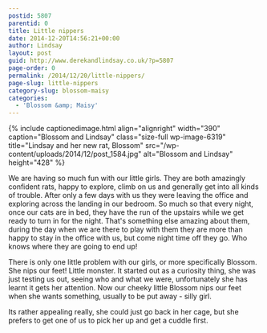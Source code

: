```yaml
---
postid: 5807
parentid: 0
title: Little nippers
date: 2014-12-20T14:56:21+00:00
author: Lindsay
layout: post
guid: http://www.derekandlindsay.co.uk/?p=5807
page-order: 0
permalink: /2014/12/20/little-nippers/
page-slug: little-nippers
category-slug: blossom-maisy
categories:
  - 'Blossom &amp; Maisy'
---
```

{% include captionedimage.html align="alignright" width="390" caption="Blossom and Lindsay" class="size-full wp-image-6319" title="Lindsay and her new rat, Blossom" src="/wp-content/uploads/2014/12/post_1584.jpg" alt="Blossom and Lindsay" height="428" %} 

We are having so much fun with our little girls. They are both amazingly confident rats, happy to explore, climb on us and generally get into all kinds of trouble. After only a few days with us they were leaving the office and exploring across the landing in our bedroom. So much so that every night, once our cats are in bed, they have the run of the upstairs while we get ready to turn in for the night. That's something else amazing about them, during the day when we are there to play with them they are more than happy to stay in the office with us, but come night time off they go. Who knows where they are going to end up!

There is only one little problem with our girls, or more specifically Blossom. She nips our feet! Little monster. It started out as a curiosity thing, she was just testing us out, seeing who and what we were, unfortunately she has learnt it gets her attention. Now our cheeky little Blossom nips our feet when she wants something, usually to be put away - silly girl.

Its rather appealing really, she could just go back in her cage, but she prefers to get one of us to pick her up and get a cuddle first.